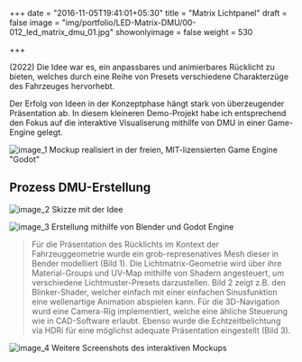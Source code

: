 +++
date = "2016-11-05T19:41:01+05:30"
title = "Matrix Lichtpanel"
draft = false
image = "img/portfolio/LED-Matrix-DMU/00-012_led_matrix_dmu_01.jpg"
showonlyimage = false
weight = 530

+++

(2022) Die Idee war es, ein anpassbares und animierbares Rücklicht zu bieten, welches durch eine Reihe von Presets verschiedene Charakterzüge des Fahrzeuges hervorhebt.


<!--more-->
Der Erfolg von Ideen in der Konzeptphase hängt stark von überzeugender Präsentation ab.  In diesem kleineren Demo-Projekt habe ich entsprechend den Fokus auf die interaktive Visualiserung mithilfe von DMU in einer Game-Engine gelegt.

![image_1][1]
Mockup realisiert in der freien, MIT-lizensierten Game Engine "Godot"

## Prozess DMU-Erstellung

![image_2][2]
Skizze mit der Idee




![image_3][3]
Erstellung mithilfe von Blender und Godot Engine

> Für die Präsentation des Rücklichts im Kontext der Fahrzeuggeometrie wurde ein grob-represenatives Mesh  dieser in Bender modelliert (Bild 1).
Die Lichtmatrix-Geometrie wird über ihre Material-Groups und UV-Map mithilfe von Shadern angesteuert, um verschiedene Lichtmuster-Presets darzustellen. Bild 2 zeigt z.B. den Blinker-Shader, welcher einfach mit einer einfachen Sinusfunktion eine wellenartige Animation abspielen kann.
Für die 3D-Navigation wurd eine Camera-Rig implementiert, welche eine ähliche Steuerung wie in CAD-Software erlaubt. Ebenso wurde die Echtzeitbelichtung via HDRi für eine möglichst adequate Präsentation eingestellt (Bild 3).


![image_4][4]
Weitere Screenshots des interaktiven Mockups

[1]: /img/portfolio/LED-Matrix-DMU/00-012_led_matrix_dmu_02.gif
[2]: /img/portfolio/LED-Matrix-DMU/00-012_led_matrix_dmu_03.jpg
[3]: /img/portfolio/LED-Matrix-DMU/00-012_led_matrix_dmu_04.jpg
[4]: /img/portfolio/LED-Matrix-DMU/00-012_led_matrix_dmu_05.jpg


